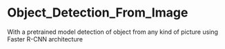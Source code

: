 # Object_Detection_From_Image
With a pretrained model detection of object from any kind of picture using Faster R-CNN architecture
